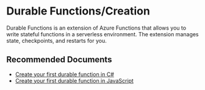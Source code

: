 <properties
	pageTitle="Durable Functions/Creation"
	description="Durable Functions/Creation"
	service="microsoft.web"
	resource="functions"
	authors="cts-shrahman,cts-shrahman"
    ms.author="shrahman, finbarr"
	displayOrder=""
	selfHelpType="generic"
	supportTopicIds="32607518"
	resourceTags=""
	productPesIds="16072"
	cloudEnvironments="public"
/>

# Durable Functions/Creation

Durable Functions is an extension of Azure Functions that allows you to write stateful functions in a serverless environment. The extension manages state, checkpoints, and restarts for you.<br>

## **Recommended Documents**

* [Create your first durable function in C#](https://docs.microsoft.com/azure/azure-functions/durable/durable-functions-create-first-csharp)
* [Create your first durable function in JavaScript](https://docs.microsoft.com/azure/azure-functions/durable/quickstart-js-vscode)
